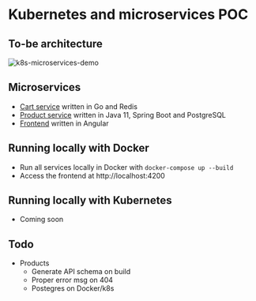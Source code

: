 # Kubernetes and microservices POC

## To-be architecture
![k8s-microservices-demo](https://user-images.githubusercontent.com/9336586/113788859-53713400-9714-11eb-8855-4da315f48581.png)

## Microservices
* [Cart service](./cart/) written in Go and Redis
* [Product service](./product/) written in Java 11, Spring Boot and PostgreSQL
* [Frontend](./frontend/) written in Angular

## Running locally with Docker
* Run all services locally in Docker with `docker-compose up --build`
* Access the frontend at http://localhost:4200

## Running locally with Kubernetes
* Coming soon

## Todo
* Products
    * Generate API schema on build
    * Proper error msg on 404
    * Postegres on Docker/k8s
